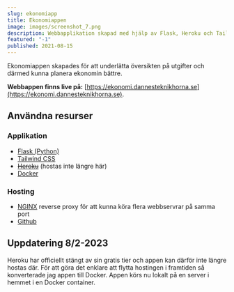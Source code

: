 ```yaml
---
slug: ekonomiapp
title: Ekonomiappen
image: images/screenshot_7.png
description: Webbapplikation skapad med hjälp av Flask, Heroku och Tailwind CSS.
featured: "-1"
published: 2021-08-15
---
```

Ekonomiappen skapades för att underlätta översikten på utgifter och därmed kunna planera ekonomin bättre.

**Webbappen finns live på:** [https://ekonomi.dannesteknikhorna.se](https://ekonomi.dannesteknikhorna.se).

## Användna resurser

### Applikation
* [Flask (Python)](https://flask.palletsprojects.com/)
* [Tailwind CSS](https://tailwindcss.com/)
* ~~[Heroku](https://www.heroku.com/)~~ (hostas inte längre här)
* [Docker](https://www.docker.com/)

### Hosting
* [NGINX](https://www.nginx.com/) reverse proxy för att kunna köra flera webbservrar på samma port
* [Github](https://github.com/)

## Uppdatering 8/2-2023
Heroku har officiellt stängt av sin gratis tier och appen kan därför inte längre hostas där. För att göra det enklare att flytta hostingen i framtiden så konverterade jag appen till Docker. Appen körs nu lokalt på en server i hemmet i en Docker container.
